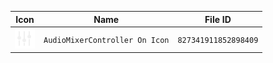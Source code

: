 | Icon | Name | File ID |
| ---  | ---  | ---     |
| ![](AudioMixerController%20On%20Icon.png) | `AudioMixerController On Icon` | `827341911852898409` |
